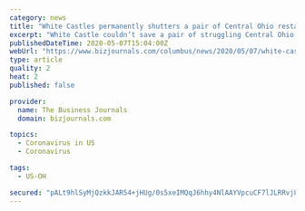 ```yaml
---
category: news
title: "White Castles permanently shutters a pair of Central Ohio restaurants, but aims to keep as many employees as it can amid Covid-19 crisis"
excerpt: "White Castle couldn’t save a pair of struggling Central Ohio restaurants, but it has every intention of keeping as many employees as it can."
publishedDateTime: 2020-05-07T15:04:00Z
webUrl: "https://www.bizjournals.com/columbus/news/2020/05/07/white-castles-permanently-shutters-a-pair-of.html"
type: article
quality: 2
heat: 2
published: false

provider:
  name: The Business Journals
  domain: bizjournals.com

topics:
  - Coronavirus in US
  - Coronavirus

tags:
  - US-OH

secured: "pALt9hlSyMjQzkkJAR54+jHUg/0s5xeIMQqJ6hhy4NlAAYVpcuCF7lJLRRvj8CFIw+5he0TvXoe4gd0XD36BLv8K3/x82V1TRPAkK+WVol0sPfuo/tKkEWqWbw8zcw9XUENWdDD6SrQQGcfg3vGiVZWPwkJwimL+lzhhZk5VOID3l87n07M84vGMtGSWwu/zBjFt9WSOLE6IPhJRjagCDE3OOXQvQP3ZGbIrX0N2MbRjsTGZtsrlTPCJRUpzIJBPwFrTtsRXe59wxjlyndaj0OiH477n2PurHzPjyNZ3hDCMPNoGpp8Af0gc+eZMad/yhzF0OWGZAMkQ0icZVys3Lf7IfUjQcF5I7j8SHjuzModTl8Du8CTSlqgrpr5Kh9GzothUM/TQJO/Uh5+vZUhLYySUeLeC2ycLsRz0CMUCRdqjlkG1R5awwo1muI5ipJzELaKDDkGEAfvyrz1+RKyYanqol7FvcyLLd30UTwas4eg=;gtg0dK2LAO8FuE1jj9Qq2w=="
---
```


